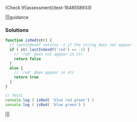 {Check It!|assessment}(test-1648558933)

|||guidance
### Solutions
```javascript
function isRed(str) {
  // lastIndexOf returns -1 if the string does not appear
  if ( str.lastIndexOf('red') == -1) {
    // 'red' does not appear in str
    return false
  }
  else {
    // 'red' does appear in str 
    return true
  }
}

// Tests
console.log ( isRed( 'blue red green') )
console.log ( isRed( 'blue green') )
```
|||